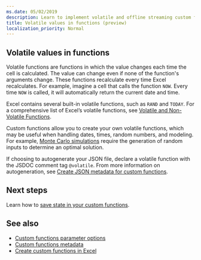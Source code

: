 ```yaml
---
ms.date: 05/02/2019
description: Learn to implement volatile and offline streaming custom functions.
title: Volatile values in functions (preview)
localization_priority: Normal
---
```


## Volatile values in functions

Volatile functions are functions in which the value changes each time the cell is calculated. The value can change even if none of the function's arguments change. These functions recalculate every time Excel recalculates. For example, imagine a cell that calls the function `NOW`. Every time `NOW` is called, it will automatically return the current date and time.

Excel contains several built-in volatile functions, such as `RAND` and `TODAY`. For a comprehensive list of Excel’s volatile functions, see [Volatile and Non-Volatile Functions](/office/client-developer/excel/excel-recalculation#volatile-and-non-volatile-functions).

Custom functions allow you to create your own volatile functions, which may be useful when handling dates, times, random numbers, and modeling. For example, [Monte Carlo simulations](https://en.wikipedia.org/wiki/Monte_Carlo_method
) require the generation of random inputs to determine an optimal solution.

If choosing to autogenerate your JSON file, declare a volatile function with the JSDOC comment tag `@volatile`. From more information on autogeneration, see [Create JSON metadata for custom functions](custom-functions-json-autogeneration.md).

## Next steps
Learn how to [save state in your custom functions](custom-functions-save-state.md).

## See also

* [Custom functions parameter options](custom-functions-parameter-options.md)
* [Custom functions metadata](custom-functions-json.md)
* [Create custom functions in Excel](custom-functions-overview.md)
